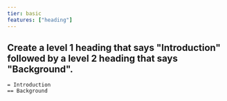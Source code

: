 ```yaml
---
tier: basic
features: ["heading"]
---
```

Create a level 1 heading that says "Introduction" followed by a level 2 heading that says "Background".
---
```typst
= Introduction
== Background
```